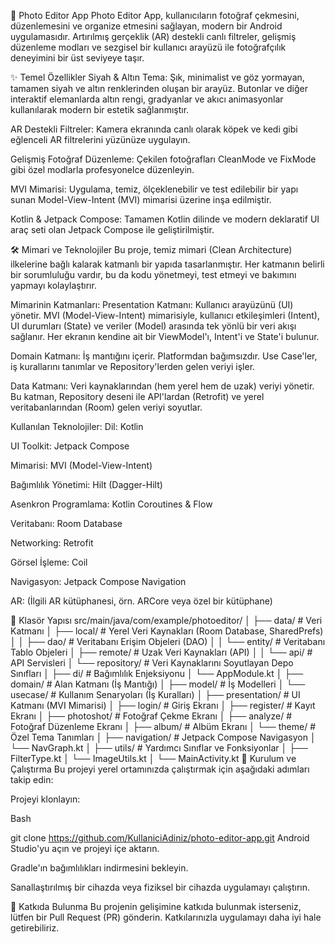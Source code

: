 📸 Photo Editor App
Photo Editor App, kullanıcıların fotoğraf çekmesini, düzenlemesini ve organize etmesini sağlayan, modern bir Android uygulamasıdır. Artırılmış gerçeklik (AR) destekli canlı filtreler, gelişmiş düzenleme modları ve sezgisel bir kullanıcı arayüzü ile fotoğrafçılık deneyimini bir üst seviyeye taşır.

✨ Temel Özellikler
Siyah & Altın Tema: Şık, minimalist ve göz yormayan, tamamen siyah ve altın renklerinden oluşan bir arayüz. Butonlar ve diğer interaktif elemanlarda altın rengi, gradyanlar ve akıcı animasyonlar kullanılarak modern bir estetik sağlanmıştır.

AR Destekli Filtreler: Kamera ekranında canlı olarak köpek ve kedi gibi eğlenceli AR filtrelerini yüzünüze uygulayın.

Gelişmiş Fotoğraf Düzenleme: Çekilen fotoğrafları CleanMode ve FixMode gibi özel modlarla profesyonelce düzenleyin.

MVI Mimarisi: Uygulama, temiz, ölçeklenebilir ve test edilebilir bir yapı sunan Model-View-Intent (MVI) mimarisi üzerine inşa edilmiştir.

Kotlin & Jetpack Compose: Tamamen Kotlin dilinde ve modern deklaratif UI araç seti olan Jetpack Compose ile geliştirilmiştir.

🛠️ Mimari ve Teknolojiler
Bu proje, temiz mimari (Clean Architecture) ilkelerine bağlı kalarak katmanlı bir yapıda tasarlanmıştır. Her katmanın belirli bir sorumluluğu vardır, bu da kodu yönetmeyi, test etmeyi ve bakımını yapmayı kolaylaştırır.

Mimarinin Katmanları:
Presentation Katmanı: Kullanıcı arayüzünü (UI) yönetir. MVI (Model-View-Intent) mimarisiyle, kullanıcı etkileşimleri (Intent), UI durumları (State) ve veriler (Model) arasında tek yönlü bir veri akışı sağlanır. Her ekranın kendine ait bir ViewModel'ı, Intent'i ve State'i bulunur.

Domain Katmanı: İş mantığını içerir. Platformdan bağımsızdır. Use Case'ler, iş kurallarını tanımlar ve Repository'lerden gelen veriyi işler.

Data Katmanı: Veri kaynaklarından (hem yerel hem de uzak) veriyi yönetir. Bu katman, Repository deseni ile API'lardan (Retrofit) ve yerel veritabanlarından (Room) gelen veriyi soyutlar.

Kullanılan Teknolojiler:
Dil: Kotlin

UI Toolkit: Jetpack Compose

Mimarisi: MVI (Model-View-Intent)

Bağımlılık Yönetimi: Hilt (Dagger-Hilt)

Asenkron Programlama: Kotlin Coroutines & Flow

Veritabanı: Room Database

Networking: Retrofit

Görsel İşleme: Coil

Navigasyon: Jetpack Compose Navigation

AR: (İlgili AR kütüphanesi, örn. ARCore veya özel bir kütüphane)

📂 Klasör Yapısı
src/main/java/com/example/photoeditor/
│
├── data/                    # Veri Katmanı
│   ├── local/               # Yerel Veri Kaynakları (Room Database, SharedPrefs)
│   │   ├── dao/             # Veritabanı Erişim Objeleri (DAO)
│   │   └── entity/          # Veritabanı Tablo Objeleri
│   ├── remote/              # Uzak Veri Kaynakları (API)
│   │   └── api/             # API Servisleri
│   └── repository/          # Veri Kaynaklarını Soyutlayan Depo Sınıfları
│
├── di/                      # Bağımlılık Enjeksiyonu
│   └── AppModule.kt
│
├── domain/                  # Alan Katmanı (İş Mantığı)
│   ├── model/               # İş Modelleri
│   └── usecase/             # Kullanım Senaryoları (İş Kuralları)
│
├── presentation/            # UI Katmanı (MVI Mimarisi)
│   ├── login/               # Giriş Ekranı
│   ├── register/            # Kayıt Ekranı
│   ├── photoshot/           # Fotoğraf Çekme Ekranı
│   ├── analyze/             # Fotoğraf Düzenleme Ekranı
│   ├── album/               # Albüm Ekranı
│   └── theme/               # Özel Tema Tanımları
│
├── navigation/              # Jetpack Compose Navigasyon
│   └── NavGraph.kt
│
├── utils/                   # Yardımcı Sınıflar ve Fonksiyonlar
│   ├── FilterType.kt
│   └── ImageUtils.kt
│
└── MainActivity.kt
🚀 Kurulum ve Çalıştırma
Bu projeyi yerel ortamınızda çalıştırmak için aşağıdaki adımları takip edin:

Projeyi klonlayın:

Bash

git clone https://github.com/KullaniciAdiniz/photo-editor-app.git
Android Studio'yu açın ve projeyi içe aktarın.

Gradle'ın bağımlılıkları indirmesini bekleyin.

Sanallaştırılmış bir cihazda veya fiziksel bir cihazda uygulamayı çalıştırın.

🤝 Katkıda Bulunma
Bu projenin gelişimine katkıda bulunmak isterseniz, lütfen bir Pull Request (PR) gönderin. Katkılarınızla uygulamayı daha iyi hale getirebiliriz.
